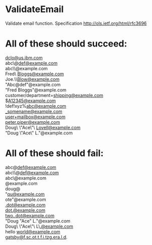 ValidateEmail
=============

Validate email function. 
Specification  http://ols.ietf.org/html/rfc3696

#  All of these should succeed:  
dclo@us.ibm.com  
abc\\@def@example.com  
abc\\\\@example.com  
Fred\\ Bloggs@example.com  
Joe.\\\\Blow@example.com  
\"Abc@def\"@example.com  
\"Fred Bloggs\"@example.com  
customer/department=shipping@example.com  
\$A12345@example.com  
!def!xyz%abc@example.com  
_somename@example.com  
user+mailbox@example.com  
peter.piper@example.com  
Doug\\ \\\"Ace\\\"\\ Lovell@example.com  
\"Doug \\\"Ace\\\" L.\"@example.com  

#  All of these should fail:  
abc@def@example.com  
abc\\\\@def@example.com  
abc\\@example.com  
@example.com  
doug@  
\"qu@example.com  
ote\"@example.com  
.dot@example.com  
dot.@example.com  
two..dot@example.com  
\"Doug \"Ace\" L.\"@example.com  
Doug\\ \\\"Ace\\\"\\ L\\.@example.com  
hello world@example.com  
gatsby@f.sc.ot.t.f.i.tzg.era.l.d.  

